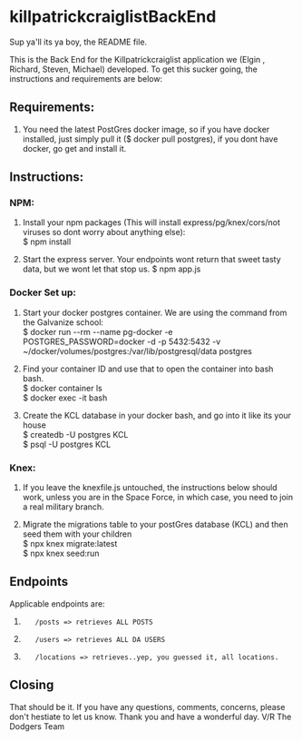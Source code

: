 # killpatrickcraiglistBackEnd


Sup ya'll its ya boy, the README file. 

This is the Back End for the Killpatrickcraiglist application we (Elgin , Richard, Steven, Michael) developed.  To get this sucker going, the instructions and requirements are below:

## Requirements:
1.   You need the latest PostGres docker image, so if you have docker installed, just simply pull it ($ docker pull postgres), if you dont have docker, go get and install it.

## Instructions:
### NPM:
1.  Install your npm packages (This will install express/pg/knex/cors/not viruses so dont worry about anything else):  
          $ npm install 

2.  Start the express server.  Your endpoints wont return that sweet tasty data, but we wont let that stop us.
          $ npm app.js
          
### Docker Set up:
1.  Start your docker postgres container.  We are using the command from the Galvanize school:  
      $  docker run --rm --name pg-docker -e POSTGRES_PASSWORD=docker -d -p 5432:5432  -v ~/docker/volumes/postgres:/var/lib/postgresql/data  postgres  

2.  Find your container ID and use that to open the container into bash bash.  
        $ docker container ls  
        $ docker exec -it <the container id> bash 

3.  Create the KCL database in your docker bash, and go into it like its your house  
          $ createdb -U postgres KCL   
          $ psql -U postgres KCL 

### Knex:
1.  If you leave the knexfile.js untouched, the instructions below should work, unless you are in the Space Force, in which case, you need to join a real military branch.

2.  Migrate the migrations table to your postGres database (KCL) and then seed them with your children  
      $ npx knex migrate:latest  \
        $ npx knex seed:run   

## Endpoints
Applicable endpoints are:
1.        /posts => retrieves ALL POSTS
2.        /users => retrieves ALL DA USERS
3.        /locations => retrieves..yep, you guessed it, all locations.

## Closing
That should be it.  If you have any questions, comments, concerns, please don't hestiate to let us know.  Thank you and have a wonderful day.
V/R
The Dodgers Team
